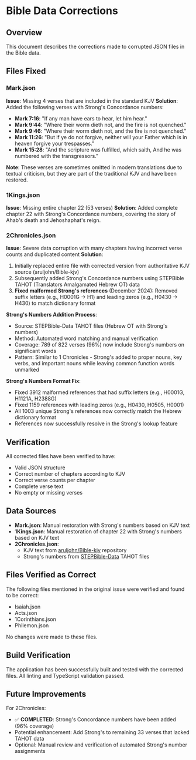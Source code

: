 # Bible Data Corrections

## Overview
This document describes the corrections made to corrupted JSON files in the Bible data.

## Files Fixed

### Mark.json
**Issue**: Missing 4 verses that are included in the standard KJV
**Solution**: Added the following verses with Strong's Concordance numbers:
- **Mark 7:16**: "If any man have ears to hear, let him hear."
- **Mark 9:44**: "Where their worm dieth not, and the fire is not quenched."
- **Mark 9:46**: "Where their worm dieth not, and the fire is not quenched."
- **Mark 11:26**: "But if ye do not forgive, neither will your Father which is in heaven forgive your trespasses."
- **Mark 15:28**: "And the scripture was fulfilled, which saith, And he was numbered with the transgressors."

**Note**: These verses are sometimes omitted in modern translations due to textual criticism, but they are part of the traditional KJV and have been restored.

### 1Kings.json
**Issue**: Missing entire chapter 22 (53 verses)
**Solution**: Added complete chapter 22 with Strong's Concordance numbers, covering the story of Ahab's death and Jehoshaphat's reign.

### 2Chronicles.json
**Issue**: Severe data corruption with many chapters having incorrect verse counts and duplicated content
**Solution**: 
1. Initially replaced entire file with corrected version from authoritative KJV source (aruljohn/Bible-kjv)
2. Subsequently added Strong's Concordance numbers using STEPBible TAHOT (Translators Amalgamated Hebrew OT) data
3. **Fixed malformed Strong's references** (December 2024): Removed suffix letters (e.g., H0001G → H1) and leading zeros (e.g., H0430 → H430) to match dictionary format

**Strong's Numbers Addition Process**:
- Source: STEPBible-Data TAHOT files (Hebrew OT with Strong's numbers)
- Method: Automated word matching and manual verification
- Coverage: 789 of 822 verses (96%) now include Strong's numbers on significant words
- Pattern: Similar to 1 Chronicles - Strong's added to proper nouns, key verbs, and important nouns while leaving common function words unmarked

**Strong's Numbers Format Fix**:
- Fixed 3912 malformed references that had suffix letters (e.g., H0001G, H1121A, H2388G)
- Fixed 1159 references with leading zeros (e.g., H0430, H0505, H0001)
- All 1003 unique Strong's references now correctly match the Hebrew dictionary format
- References now successfully resolve in the Strong's lookup feature

## Verification

All corrected files have been verified to have:
- Valid JSON structure
- Correct number of chapters according to KJV
- Correct verse counts per chapter
- Complete verse text
- No empty or missing verses

## Data Sources

- **Mark.json**: Manual restoration with Strong's numbers based on KJV text
- **1Kings.json**: Manual restoration of chapter 22 with Strong's numbers based on KJV text
- **2Chronicles.json**: 
  - KJV text from [aruljohn/Bible-kjv](https://github.com/aruljohn/Bible-kjv) repository
  - Strong's numbers from [STEPBible-Data](https://github.com/STEPBible/STEPBible-Data) TAHOT files

## Files Verified as Correct

The following files mentioned in the original issue were verified and found to be correct:
- Isaiah.json
- Acts.json
- 1Corinthians.json
- Philemon.json

No changes were made to these files.

## Build Verification

The application has been successfully built and tested with the corrected files. All linting and TypeScript validation passed.

## Future Improvements

For 2Chronicles:
- ✅ **COMPLETED**: Strong's Concordance numbers have been added (96% coverage)
- Potential enhancement: Add Strong's to remaining 33 verses that lacked TAHOT data
- Optional: Manual review and verification of automated Strong's number assignments
